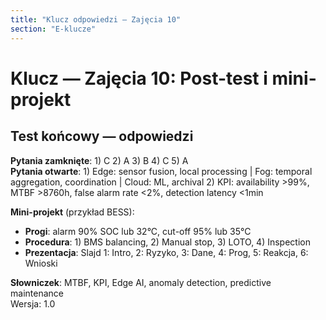```yaml
---
title: "Klucz odpowiedzi — Zajęcia 10"
section: "E-klucze"
---
```


# Klucz — Zajęcia 10: Post-test i mini-projekt

## Test końcowy — odpowiedzi

**Pytania zamknięte**: 1) C 2) A 3) B 4) C 5) A  
**Pytania otwarte**: 1) Edge: sensor fusion, local processing | Fog: temporal aggregation, coordination | Cloud: ML, archival 2) KPI: availability &gt;99%, MTBF &gt;8760h, false alarm rate &lt;2%, detection latency &lt;1min

**Mini-projekt** (przykład BESS):
- **Progi**: alarm 90% SOC lub 32°C, cut-off 95% lub 35°C
- **Procedura**: 1) BMS balancing, 2) Manual stop, 3) LOTO, 4) Inspection
- **Prezentacja**: Slajd 1: Intro, 2: Ryzyko, 3: Dane, 4: Prog, 5: Reakcja, 6: Wnioski

**Słowniczek**: MTBF, KPI, Edge AI, anomaly detection, predictive maintenance  
Wersja: 1.0
